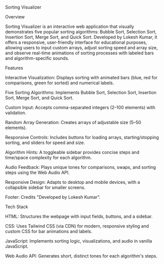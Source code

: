 Sorting Visualizer

Overview

Sorting Visualizer is an interactive web application that visually demonstrates five popular sorting algorithms: Bubble Sort, Selection Sort, Insertion Sort, Merge Sort, and Quick Sort. Developed by Lokesh Kumar, it offers a responsive, user-friendly interface for educational purposes, allowing users to input custom arrays, adjust sorting speed and array size, and observe real-time animations of sorting processes with labeled bars and algorithm-specific sounds.

Features





Interactive Visualization: Displays sorting with animated bars (blue, red for comparisons, green for sorted) and numerical labels.



Five Sorting Algorithms: Implements Bubble Sort, Selection Sort, Insertion Sort, Merge Sort, and Quick Sort.



Custom Input: Accepts comma-separated integers (2–100 elements) with validation.



Random Array Generation: Creates arrays of adjustable size (5–50 elements).



Responsive Controls: Includes buttons for loading arrays, starting/stopping sorting, and sliders for speed and size.



Algorithm Hints: A toggleable sidebar provides concise steps and time/space complexity for each algorithm.



Audio Feedback: Plays unique tones for comparisons, swaps, and sorting steps using the Web Audio API.



Responsive Design: Adapts to desktop and mobile devices, with a collapsible sidebar for smaller screens.



Footer: Credits "Developed by Lokesh Kumar".

Tech Stack





HTML: Structures the webpage with input fields, buttons, and a sidebar.



CSS: Uses Tailwind CSS (via CDN) for modern, responsive styling and custom CSS for bar animations and labels.



JavaScript: Implements sorting logic, visualizations, and audio in vanilla JavaScript.



Web Audio API: Generates short, distinct tones for each algorithm's steps.
